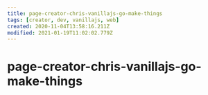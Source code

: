 ```yaml
---
title: page-creator-chris-vanillajs-go-make-things
tags: [creator, dev, vanillajs, web]
created: 2020-11-04T13:58:16.211Z
modified: 2021-01-19T11:02:02.779Z
---
```


# page-creator-chris-vanillajs-go-make-things

